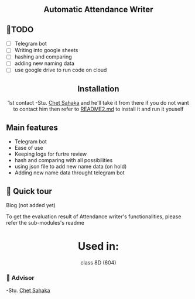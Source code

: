 <div align="center">

## Automatic Attendance Writer

<div align="left">

## 🎯TODO

- [ ] Telegram bot
- [ ] Writing into google sheets
- [ ] hashing and comparing
- [ ] adding new naming data
- [ ] use google drive to run code on cloud

<div align="center">

## Installation

1st contact -Stu. [Chet Sahaka](https://t.me/stack_overflow_copy_and_paste_py) and he'll take it from there
if you do not want to contact him then refer to [README2.md](README2.md) to install it and run it youself

<div align="left">

## Main features

 - Telegram bot
 - Ease of use
 - Keeping logs for furtre review
 - hash and comparing with all possibilities
 - using json file to add new name data (on hold)
 - Adding new name data throught telegram bot

## 🏹 Quick tour

Blog (not added yet)

To get the evaluation result of Attendance writer's functionalities, please refer the sub-modules's readme

<div align="center">

# Used in:

class 8D (604)

<div align="left">

### 📜 Advisor

-Stu. [Chet Sahaka](https://t.me/stack_overflow_copy_and_paste_py)

[def]: README2.md